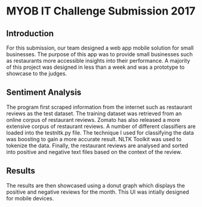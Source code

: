 # MYOB IT Challenge Submission 2017

## Introduction
For this submission, our team designed a web app mobile solution for small businesses. The purpose of this app was to provide small businesses such as restaurants more accessible insights into their performance.
A majority of this project was designed in less than a week and was a prototype to showcase to the judges.


## Sentiment Analysis
The program first scraped information from the internet such as restaurant reviews as the test dataset. The training dataset was retrieved from an online corpus of restaurant reviews. Zomato has also released a more extensive corpus of restaurant reviews.
A number of different classifiers are loaded into the testnltk.py file. The technique I used for classifying the data was boosting to gain a more accurate result.
NLTK Toolkit was used to tokenize the data. Finally, the restaurant reviews are analysed and sorted into positive and negative text files based on the context of the review.


## Results
The results are then showcased using a donut graph which displays the positive and negative reviews for the month. This UI was intially designed for mobile devices.

